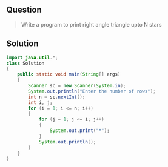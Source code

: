 ## Question
> Write a program to print right angle triangle upto N stars

## Solution
```java
import java.util.*;
class Solution 
{
    public static void main(String[] args)
    {
        Scanner sc = new Scanner(System.in);
        System.out.println("Enter the number of rows");
        int n = sc.nextInt();
        int i, j;
        for (i = 1; i <= n; i++) 
        {
            for (j = 1; j <= i; j++) 
            {
                System.out.print("*");
            }
            System.out.println();
        }
    }
}
```
